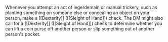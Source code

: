 Whenever you attempt an act of legerdemain or manual trickery, such as planting something on someone else or concealing an object on your person, make a [[Dexterity]] ([[Sleight of Hand]]) check. The DM might also call for a [[Dexterity]] ([[Sleight of Hand]]) check to determine whether you can lift a coin purse off another person or slip something out of another person's pocket.